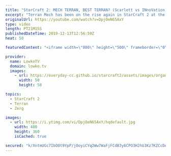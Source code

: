 ```yaml
---
title: "StarCraft 2: MECH TERRAN, BEST TERRAN? (Scarlett vs INnoVation)"
excerpt: "Terran Mech has been on the rise again in StarCraft 2 at the professional level. After the new patch recently went live, it's obvious that with the changes to the Nydus Worm, Brood Lord, Infestor and Thor the maxed out Terran Mech army is once against a threat. In this game of pro level StarCraft 2 I"
originalUrl: https://youtube.com/watch?v=DpjOeN65AxY
type: video
length: PT21M15S
publishedDateTime: 2019-12-13T12:56:59Z
heat: 50

featuredContent: "<iframe width=\"800\" height=\"500\" frameborder=\"0\" src=\"https://www.youtube.com/embed/DpjOeN65AxY\" allow=\"accelerometer; autoplay; encrypted-media; gyroscope; picture-in-picture\" allowfullscreen></iframe>"

provider:
  name: LowkoTV
  domain: lowko.tv
  images:
    - url: https://everyday-cc.github.io/starcraft2/assets/images/organizations/lowko.tv-50x50.jpg
      width: 50
      height: 50

topics:
  - StarCraft 2
  - Terran
  - Zerg

images:
  - url: https://i.ytimg.com/vi/DpjOeN65AxY/hqdefault.jpg
    width: 480
    height: 360
    isCached: true

secured: "k/XntmUGc7IbO0t9YpP/jOoyiCYq2Ww7WaFjFCdB3y6CPO3H2hU3Kz7KZCcDAxlYPjh2PVyc2ZLKYOmvi6UWJ6Po7bLgWaqkF4GG3c1WmZSwudOL6hbZ6nIkXQoxusXC4vQVA/JIBhIMLC+7WVPCDvBxNixtPjxA7AqySCQ5ppGpPN97Qd/DANH6NaUaOiz1AcR2RwM+MsQz0WddBEufDudmt/rFebjKJfusqbTBwgUBhM1gydc9FWIM75JnSXhJe5BSvdAQdKfg4TmlYgoyj4wU3+BtqbUGCElsLk6v2aSE2IqcJGsD03AdT1nSdEGcfT/6yoCBopwMVxx2T4x4zukc1FqJGWCGQjbgyc8EqbkDCvqyVmbVdo3LCLcBM85CItelhxIsuGuvbQv6Ck2ikLCMVBQTG41FovzG5mP7WWTc2ny8QpJx9LAhYmycxmNC;lBVQZ+3mkVKDDQVdlek+Pg=="
---
```


